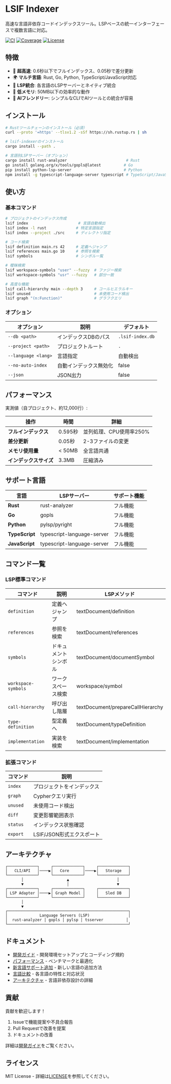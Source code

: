 # LSIF Indexer

高速な言語非依存コードインデックスツール。LSPベースの統一インターフェースで複数言語に対応。

[![CI](https://github.com/mizchi/lsif-indexer/actions/workflows/ci.yml/badge.svg)](https://github.com/mizchi/lsif-indexer/actions/workflows/ci.yml)
[![Coverage](https://img.shields.io/badge/coverage-44%25-yellow)](https://github.com/mizchi/lsif-indexer)
[![License](https://img.shields.io/badge/license-MIT-blue)](LICENSE)

## 特徴

- 🚀 **超高速**: 0.6秒以下でフルインデックス、0.05秒で差分更新
- 🌍 **マルチ言語**: Rust, Go, Python, TypeScript/JavaScript対応
- 🔌 **LSP統合**: 各言語のLSPサーバーとネイティブ統合
- 💾 **低メモリ**: 50MB以下の効率的な動作
- 🤖 **AIフレンドリー**: シンプルなCLIでAIツールとの統合が容易

## インストール

```bash
# Rustツールチェーンのインストール（必須）
curl --proto '=https' --tlsv1.2 -sSf https://sh.rustup.rs | sh

# lsif-indexerのインストール
cargo install --path .

# 言語別LSPサーバー（オプション）
cargo install rust-analyzer                          # Rust
go install golang.org/x/tools/gopls@latest          # Go
pip install python-lsp-server                       # Python
npm install -g typescript-language-server typescript # TypeScript/JavaScript
```

## 使い方

### 基本コマンド

```bash
# プロジェクトのインデックス作成
lsif index                      # 言語自動検出
lsif index -l rust             # 特定言語指定
lsif index --project ./src     # ディレクトリ指定

# コード検索
lsif definition main.rs 42     # 定義へジャンプ
lsif references main.go 10     # 参照を検索
lsif symbols                   # シンボル一覧

# 曖昧検索
lsif workspace-symbols "user" --fuzzy  # ファジー検索
lsif workspace-symbols "usr" --fuzzy   # 部分一致

# 高度な機能
lsif call-hierarchy main --depth 3     # コールヒエラルキー
lsif unused                            # 未使用コード検出
lsif graph "(n:Function)"              # グラフクエリ
```

### オプション

| オプション | 説明 | デフォルト |
|----------|------|-----------|
| `--db <path>` | インデックスDBのパス | `.lsif-index.db` |
| `--project <path>` | プロジェクトルート | `.` |
| `--language <lang>` | 言語指定 | 自動検出 |
| `--no-auto-index` | 自動インデックス無効化 | false |
| `--json` | JSON出力 | false |

## パフォーマンス

実測値（自プロジェクト、約12,000行）:

| 操作 | 時間 | 詳細 |
|------|------|------|
| **フルインデックス** | 0.595秒 | 並列処理、CPU使用率250% |
| **差分更新** | 0.05秒 | 2-3ファイルの変更 |
| **メモリ使用量** | < 50MB | 全言語共通 |
| **インデックスサイズ** | 3.3MB | 圧縮済み |

## サポート言語

| 言語 | LSPサーバー | サポート機能 |
|------|------------|-------------|
| **Rust** | rust-analyzer | フル機能 |
| **Go** | gopls | フル機能 |
| **Python** | pylsp/pyright | フル機能 |
| **TypeScript** | typescript-language-server | フル機能 |
| **JavaScript** | typescript-language-server | フル機能 |

## コマンド一覧

### LSP標準コマンド

| コマンド | 説明 | LSPメソッド |
|----------|------|------------|
| `definition` | 定義へジャンプ | textDocument/definition |
| `references` | 参照を検索 | textDocument/references |
| `symbols` | ドキュメントシンボル | textDocument/documentSymbol |
| `workspace-symbols` | ワークスペース検索 | workspace/symbol |
| `call-hierarchy` | 呼び出し階層 | textDocument/prepareCallHierarchy |
| `type-definition` | 型定義へ | textDocument/typeDefinition |
| `implementation` | 実装を検索 | textDocument/implementation |

### 拡張コマンド

| コマンド | 説明 |
|----------|------|
| `index` | プロジェクトをインデックス |
| `graph` | Cypherクエリ実行 |
| `unused` | 未使用コード検出 |
| `diff` | 変更影響範囲表示 |
| `status` | インデックス状態確認 |
| `export` | LSIF/JSON形式エクスポート |

## アーキテクチャ

```
┌─────────────┐     ┌─────────────┐     ┌─────────────┐
│   CLI/API   │────▶│   Core      │────▶│   Storage   │
└─────────────┘     └─────────────┘     └─────────────┘
       │                   ▲                     │
       ▼                   │                     ▼
┌─────────────┐     ┌─────────────┐     ┌─────────────┐
│ LSP Adapter │────▶│ Graph Model │     │   Sled DB   │
└─────────────┘     └─────────────┘     └─────────────┘
       │
       ▼
┌─────────────────────────────────────────────────────┐
│              Language Servers (LSP)                 │
│  rust-analyzer │ gopls │ pylsp │ tsserver          │
└─────────────────────────────────────────────────────┘
```

## ドキュメント

- [開発ガイド](docs/DEVELOPMENT.md) - 開発環境セットアップとコーディング規約
- [パフォーマンス](docs/PERFORMANCE.md) - ベンチマークと最適化
- [新言語サポート追加](docs/adding-new-language-support.md) - 新しい言語の追加方法
- [言語比較](docs/language-comparison.md) - 各言語の特性と対応状況
- [アーキテクチャ](docs/language-agnostic-design.md) - 言語非依存設計の詳細

## 貢献

貢献を歓迎します！

1. Issueで機能提案や不具合報告
2. Pull Requestで改善を提案
3. ドキュメントの改善

詳細は[開発ガイド](docs/DEVELOPMENT.md)をご覧ください。

## ライセンス

MIT License - 詳細は[LICENSE](LICENSE)を参照してください。